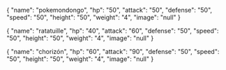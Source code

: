 {
  "name": "pokemondongo",
  "hp": "50",
  "attack": "50",
  "defense": "50",
  "speed": "50",
  "height": "50",
  "weight": "4",
  "image": "null"
}

{
  "name": "ratatuille",
  "hp": "40",
  "attack": "60",
  "defense": "50",
  "speed": "50",
  "height": "50",
  "weight": "4",
  "image": "null"
}

{
  "name": "chorizón",
  "hp": "60",
  "attack": "90",
  "defense": "50",
  "speed": "50",
  "height": "50",
  "weight": "4",
  "image": "null"
}